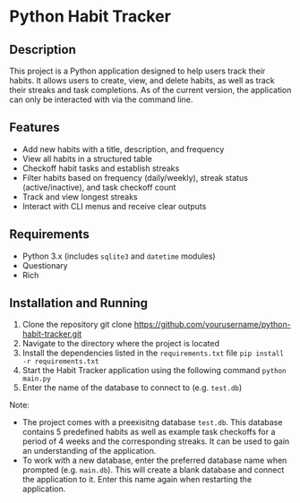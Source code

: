 # Python Habit Tracker

## Description
This project is a Python application designed to help users track their habits. 
It allows users to create, view, and delete habits, as well as track their streaks and task completions.
As of the current version, the application can only be interacted with via the command line.

## Features 
- Add new habits with a title, description, and frequency
- View all habits in a structured table
- Checkoff habit tasks and establish streaks
- Filter habits based on frequency (daily/weekly), streak status (active/inactive), and task checkoff count
- Track and view longest streaks
- Interact with CLI menus and receive clear outputs

## Requirements 
- Python 3.x (includes `sqlite3` and `datetime` modules)
- Questionary
- Rich

## Installation and Running
1. Clone the repository
   git clone https://github.com/yourusername/python-habit-tracker.git
2. Navigate to the directory where the project is located
3. Install the dependencies listed in the `requirements.txt` file
   `pip install -r requirements.txt`
4. Start the Habit Tracker application using the following command
   `python main.py`
5. Enter the name of the database to connect to (e.g. `test.db`)
   
Note:
- The project comes with a preexisitng database `test.db`. This database contains 5 predefined habits as well as example task checkoffs for a period of 4 weeks and the corresponding streaks. It can be used to gain an understanding of the application.
- To work with a new database, enter the preferred database name when prompted (e.g. `main.db`). This will create a blank database and connect the application to it. Enter this name again when restarting the application.
 
